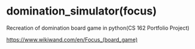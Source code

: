 # domination_simulator(focus)
Recreation of domination board game in python(CS 162 Portfolio Project)

https://www.wikiwand.com/en/Focus_(board_game)
